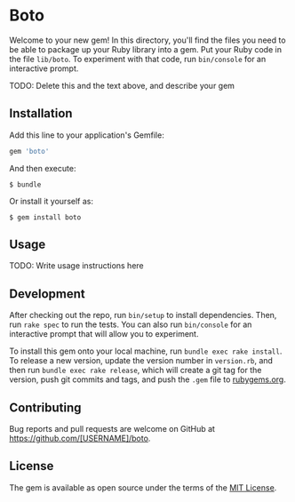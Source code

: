 # Boto

Welcome to your new gem! In this directory, you'll find the files you need to be able to package up your Ruby library into a gem. Put your Ruby code in the file `lib/boto`. To experiment with that code, run `bin/console` for an interactive prompt.

TODO: Delete this and the text above, and describe your gem

## Installation

Add this line to your application's Gemfile:

```ruby
gem 'boto'
```

And then execute:

    $ bundle

Or install it yourself as:

    $ gem install boto

## Usage

TODO: Write usage instructions here

## Development

After checking out the repo, run `bin/setup` to install dependencies. Then, run `rake spec` to run the tests. You can also run `bin/console` for an interactive prompt that will allow you to experiment.

To install this gem onto your local machine, run `bundle exec rake install`. To release a new version, update the version number in `version.rb`, and then run `bundle exec rake release`, which will create a git tag for the version, push git commits and tags, and push the `.gem` file to [rubygems.org](https://rubygems.org).

## Contributing

Bug reports and pull requests are welcome on GitHub at https://github.com/[USERNAME]/boto.


## License

The gem is available as open source under the terms of the [MIT License](http://opensource.org/licenses/MIT).

